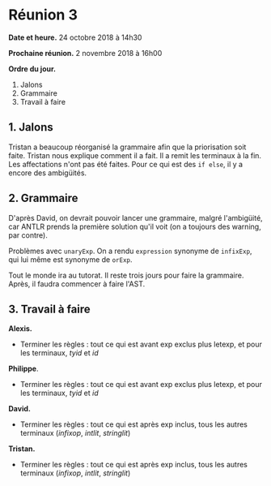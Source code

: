 # Réunion 3

**Date et heure.** 24 octobre 2018 à 14h30

**Prochaine réunion.** 2 novembre 2018 à 16h00

**Ordre du jour.**

1.  Jalons
1.  Grammaire
1.  Travail à faire

## 1. Jalons

Tristan a beaucoup réorganisé la grammaire afin que la priorisation soit faite. Tristan nous explique comment il a fait. Il a remit les terminaux à la fin. Les affectations n'ont pas été faites. Pour ce qui est des `if else`, il y a encore des ambigüités.

## 2. Grammaire

D'après David, on devrait pouvoir lancer une grammaire, malgré l'ambigüité, car ANTLR prends la première solution qu'il voit (on a toujours des warning, par contre).

Problèmes avec `unaryExp`. On a rendu `expression` synonyme de `infixExp`, qui lui même est synonyme de `orExp`.

Tout le monde ira au tutorat. Il reste trois jours pour faire la grammaire. Après, il faudra commencer à faire l'AST.

## 3. Travail à faire

**Alexis.**

-   Terminer les règles : tout ce qui est avant exp exclus plus letexp, et pour les terminaux, *tyid* et *id*

**Philippe**.

-   Terminer les règles : tout ce qui est avant exp exclus plus letexp, et pour les terminaux, *tyid* et *id*

**David.**

-   Terminer les règles : tout ce qui est après exp inclus, tous les autres terminaux (*infixop*, *intlit*, *stringlit*)

**Tristan.**

-   Terminer les règles : tout ce qui est après exp inclus, tous les autres terminaux (*infixop*, *intlit*, *stringlit*)
